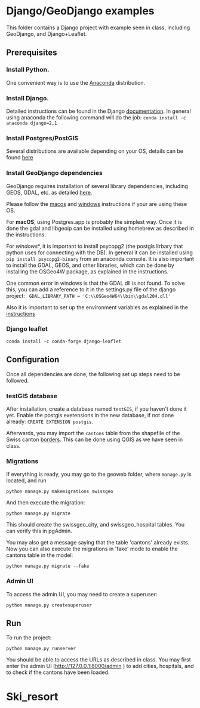 # Django/GeoDjango examples

This folder contains a Django project with example seen in class, including GeoDjango, and Django+Leaflet.

## Prerequisites

### Install Python. 

One convenient way is to use the [Anaconda](https://www.anaconda.com/distribution/#download-section) distribution. 

### Install Django. 

Detailed instructions can be found in the Django [documentation](https://docs.djangoproject.com/en/2.1/topics/install/#installing-official-release). 
In general using anaconda the following command will do the job: 
`conda install -c anaconda django=2.1`

### Install Postgres/PostGIS

Several distributions are available depending on your OS, details can be found [here](https://www.postgresql.org/download/)

### Install GeoDjango dependencies

GeoDjango requires installation of several library dependencies, including GEOS, GDAL, etc. as detailed [here](https://docs.djangoproject.com/en/2.1/ref/contrib/gis/install).

Please follow the [macos](https://docs.djangoproject.com/en/2.1/ref/contrib/gis/install/#macos) and [windows](https://docs.djangoproject.com/en/2.1/ref/contrib/gis/install/#windows) instructions if your are using these OS.

For **macOS**, using Postgres.app is probably the simplest way. Once it is done the gdal and libgeoip can be installed using homebrew as described in the instructions.

For *windows**, it is important to install psycopg2 (the postgis lirbary that python uses for connecting with the DB). In general it can be installed using `pip install psycopg2-binary` from an anaconda console.
It is also important to install the GDAL, GEOS, and other libraries, which can be done by installing the OSGeo4W package, as explained in the instructions. 

One common error in windows is that the GDAL dll is not found. To solve this, you can add a reference to it in the settings.py file of the django project: `
GDAL_LIBRARY_PATH = 'C:\\OSGeo4W64\\bin\\gdal204.dll'`

Also it is important to set up the environment variables as explained in the [instructions](https://docs.djangoproject.com/en/2.1/ref/contrib/gis/install/#modify-windows-environment)


### Django leaflet

`conda install -c conda-forge django-leaflet`


## Configuration

Once all dependencies are done, the following set up steps need to be followed.

### testGIS database

After installation, create a database named `testGIS`, if you haven't done it yet.
Enable the postgis exetensions in the new database, if not done already: `CREATE EXTENSION postgis`.

Afterwards, you may import the `cantons` table from the shapefile of the Swiss canton [borders](https://cyberlearn.hes-so.ch/mod/resource/view.php?id=952453). 
This can be done using QGIS as we have seen in class. 

### Migrations

If everything is ready, you may go to the geoweb folder, where `manage.py` is located, and run 

`python manage.py makemigrations swissgeo`

And then execute the migration:

`python manage.py migrate`

This should create the swissgeo_city, and swissgeo_hospital tables. You can verify this in pgAdmin.

You may also get a message saying that the table 'cantons' already exists. Now you can also execute the migrations in 'fake' mode to enable the cantons table in the model:

`python manage.py migrate --fake`

### Admin UI

To access the admin UI, you may need to create a superuser:

`python manage.py createsuperuser`


## Run

To run the project:

`python manage.py runserver`

You should be able to access the URLs as described in class. You may first enter the admin UI (http://127.0.0.1:8000/admin
) to add cities, hospitals, and to check if the cantons have been loaded.




# Ski_resort
